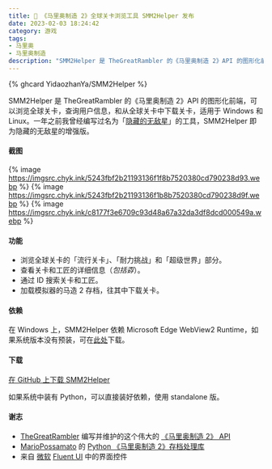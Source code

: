 ```yaml
---
title: 🧱 《马里奥制造 2》全球关卡浏览工具 SMM2Helper 发布
date: 2023-02-03 18:24:42
category: 游戏
tags:
- 马里奥
- 马里奥制造
description: "SMM2Helper 是 TheGreatRambler 的《马里奥制造 2》API 的图形化前端，可以浏览全球关卡，查询用户信息，和从全球关卡中下载关卡，适用于 Windows 和 Linux。一年之前我曾经编写过名为「隐藏的无敌星」的工具，SMM2Helper 即为隐藏的无敌星的增强版。"
---
```


{% ghcard YidaozhanYa/SMM2Helper %}

SMM2Helper 是 TheGreatRambler 的《马里奥制造 2》API 的图形化前端，可以浏览全球关卡，查询用户信息，和从全球关卡中下载关卡，适用于 Windows 和 Linux。一年之前我曾经编写过名为「[隐藏的无敌星](/2021/12/12/smm2-mariodownloader/)」的工具，SMM2Helper 即为隐藏的无敌星的增强版。

#### 截图

{% image https://imgsrc.chyk.ink/5243fbf2b21193136f1f8b7520380cd790238d93.webp %}
{% image https://imgsrc.chyk.ink/5243fbf2b21193136f1b8b7520380cd790238d9f.webp %}
{% image https://imgsrc.chyk.ink/c8177f3e6709c93d48a67a32da3df8dcd000549a.webp %}

#### 功能

- 浏览全球关卡的「流行关卡」、「耐力挑战」和「超级世界」部分。
- 查看关卡和工匠的详细信息（*包括孬*）。
- 通过 ID 搜索关卡和工匠。
- 加载模拟器的马造 2 存档，往其中下载关卡。

#### 依赖

在 Windows 上，SMM2Helper 依赖 Microsoft Edge WebView2 Runtime，如果系统版本没有预装，可在[此处](https://go.microsoft.com/fwlink/p/?LinkId=2124703)下载。

#### 下载

[在 GitHub 上下载 SMM2Helper](https://github.com/YidaozhanYa/SMM2Helper/releases/latest)

如果系统中装有 Python，可以直接装好依赖，使用 standalone 版。

#### 谢志

- [TheGreatRambler](https://github.com/TheGreatRambler) 编写并维护的这个伟大的 [《马里奥制造 2》 API](https://github.com/TheGreatRambler/MariOver)
- [MarioPossamato](https://github.com/MarioPossamato) 的 [Python 《马里奥制造 2》存档处理库](https://github.com/JiXiaomai/SMM2#who-gets-credit-for-this)
- 来自 [微软](https://github.com/microsoft) [Fluent UI](https://github.com/microsoft/fluentui) 中的界面控件
